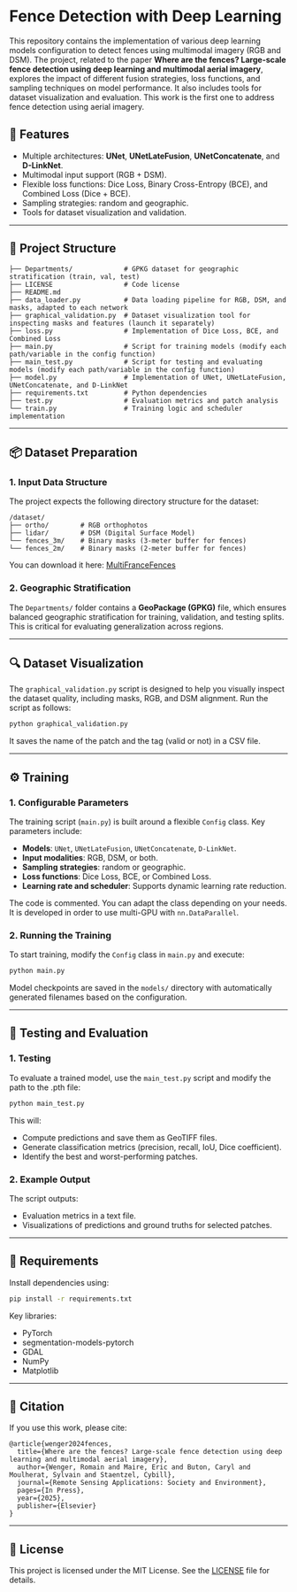 # Fence Detection with Deep Learning

This repository contains the implementation of various deep learning models configuration to detect fences using multimodal imagery (RGB and DSM). The project, related to the paper **Where are the fences? Large-scale fence detection using deep learning and multimodal aerial imagery**, explores the impact of different fusion strategies, loss functions, and sampling techniques on model performance. It also includes tools for dataset visualization and evaluation. This work is the first one to address fence detection using aerial imagery.

## 🚀 Features

- Multiple architectures: **UNet**, **UNetLateFusion**, **UNetConcatenate**, and **D-LinkNet**.
- Multimodal input support (RGB + DSM).
- Flexible loss functions: Dice Loss, Binary Cross-Entropy (BCE), and Combined Loss (Dice + BCE).
- Sampling strategies: random and geographic.
- Tools for dataset visualization and validation.

---

## 📂 Project Structure

```
├── Departments/             # GPKG dataset for geographic stratification (train, val, test)
├── LICENSE                  # Code license
├── README.md                
├── data_loader.py           # Data loading pipeline for RGB, DSM, and masks, adapted to each network
├── graphical_validation.py  # Dataset visualization tool for inspecting masks and features (launch it separately)
├── loss.py                  # Implementation of Dice Loss, BCE, and Combined Loss
├── main.py                  # Script for training models (modify each path/variable in the config function)
├── main_test.py             # Script for testing and evaluating models (modify each path/variable in the config function)
├── model.py                 # Implementation of UNet, UNetLateFusion, UNetConcatenate, and D-LinkNet
├── requirements.txt         # Python dependencies
├── test.py                  # Evaluation metrics and patch analysis
└── train.py                 # Training logic and scheduler implementation
```

---

## 📦 Dataset Preparation

### 1. Input Data Structure
The project expects the following directory structure for the dataset:
```
/dataset/
├── ortho/        # RGB orthophotos
├── lidar/        # DSM (Digital Surface Model)
└── fences_3m/    # Binary masks (3-meter buffer for fences)
└── fences_2m/    # Binary masks (2-meter buffer for fences)
```

You can download it here: [MultiFranceFences](https://zenodo.org/records/13902550)

### 2. Geographic Stratification
The `Departments/` folder contains a **GeoPackage (GPKG)** file, which ensures balanced geographic stratification for training, validation, and testing splits. This is critical for evaluating generalization across regions.

---

## 🔍 Dataset Visualization

The `graphical_validation.py` script is designed to help you visually inspect the dataset quality, including masks, RGB, and DSM alignment. Run the script as follows:

```bash
python graphical_validation.py
```

It saves the name of the patch and the tag (valid or not) in a CSV file.

---

## ⚙️ Training

### 1. Configurable Parameters
The training script (`main.py`) is built around a flexible `Config` class. Key parameters include:
- **Models**: `UNet`, `UNetLateFusion`, `UNetConcatenate`, `D-LinkNet`.
- **Input modalities**: RGB, DSM, or both.
- **Sampling strategies**: random or geographic.
- **Loss functions**: Dice Loss, BCE, or Combined Loss.
- **Learning rate and scheduler**: Supports dynamic learning rate reduction.

The code is commented. You can adapt the class depending on your needs. It is developed in order to use multi-GPU with `nn.DataParallel`.

### 2. Running the Training
To start training, modify the `Config` class in `main.py` and execute:
```bash
python main.py
```

Model checkpoints are saved in the `models/` directory with automatically generated filenames based on the configuration.

---

## 🧪 Testing and Evaluation

### 1. Testing
To evaluate a trained model, use the `main_test.py` script and modify the path to the .pth file:
```bash
python main_test.py
```

This will:
- Compute predictions and save them as GeoTIFF files.
- Generate classification metrics (precision, recall, IoU, Dice coefficient).
- Identify the best and worst-performing patches.

### 2. Example Output
The script outputs:
- Evaluation metrics in a text file.
- Visualizations of predictions and ground truths for selected patches.

---

## 🧰 Requirements

Install dependencies using:
```bash
pip install -r requirements.txt
```

Key libraries:
- PyTorch
- segmentation-models-pytorch
- GDAL
- NumPy
- Matplotlib

---

## 📜 Citation
If you use this work, please cite:

```
@article{wenger2024fences,
  title={Where are the fences? Large-scale fence detection using deep learning and multimodal aerial imagery},
  author={Wenger, Romain and Maire, Eric and Buton, Caryl and Moulherat, Sylvain and Staentzel, Cybill},
  journal={Remote Sensing Applications: Society and Environment},
  pages={In Press},
  year={2025},
  publisher={Elsevier}
}
```

---

## 📜 License

This project is licensed under the MIT License. See the [LICENSE](LICENSE) file for details.
